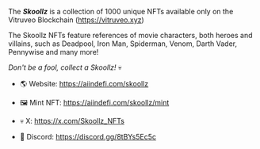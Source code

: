 The ***Skoollz*** is a collection of 1000 unique NFTs available only on the Vitruveo Blockchain (https://vitruveo.xyz)

The Skoollz NFTs feature references of movie characters, both heroes and villains, such as Deadpool, Iron Man, Spiderman, Venom, Darth Vader, Pennywise and many more! 

*Don't be a fool, collect a Skoollz!* 💀

- 🌎 Website: https://aiindefi.com/skoollz

- 🖼️ Mint NFT: https://aiindefi.com/skoollz/mint

- 💀 X: https://x.com/Skoollz_NFTs

- 👾 Discord: https://discord.gg/8tBYs5Ec5c
  


<!---
- 👋 Hi, I’m @skoollz
- 👀 I’m interested in ...
- 🌱 I’m currently learning ...
- 💞️ I’m looking to collaborate on ...
- 📫 How to reach me ...
- 😄 Pronouns: ...
- ⚡ Fun fact: ...

--->
